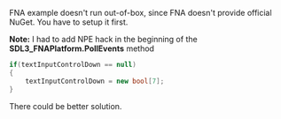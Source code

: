 FNA example doesn't run out-of-box, since FNA doesn't provide official NuGet. You have to setup it first.

**Note:** I had to add NPE hack in the beginning of the **SDL3_FNAPlatform.PollEvents** method

```cs
if(textInputControlDown == null)
{
    textInputControlDown = new bool[7];
}
```

There could be better solution.
